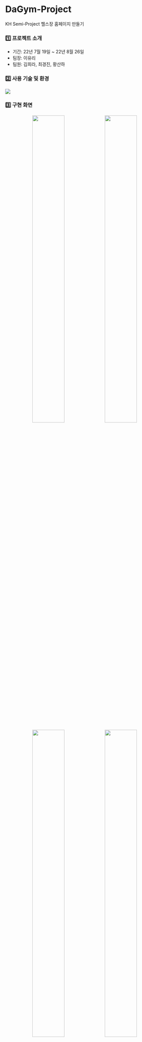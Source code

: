 # DaGym-Project
KH Semi-Project 헬스장 홈페이지 만들기

### 1️⃣ 프로젝트 소개
* 기간: 22년 7월 19일 ~ 22년 8월 26일
* 팀장: 이유리
* 팀원: 김희라, 최경진, 황산하

### 2️⃣ 사용 기술 및 환경

<img src="https://res.cloudinary.com/dgtqsljjl/image/upload/v1669725130/%ED%99%94%EB%A9%B4_%EC%BA%A1%EC%B2%98_2022-11-29_211205_jva8xx.png"/>

### 3️⃣ 구현 화면

<p align="center">
<img src="https://res.cloudinary.com/dgtqsljjl/image/upload/v1669725193/localhost_5500_220822_semi_final_member_about_intro.html_vsayzo.png" width="45%" height="50%">
<img src="https://res.cloudinary.com/dgtqsljjl/image/upload/v1669725193/localhost_5500_220822_semi_final_member_branch.html_hqaicx.png" width="45%" height="50%">
<img src="https://res.cloudinary.com/dgtqsljjl/image/upload/v1669725191/127.0.0.1_5500_220822_semi_final_member_private_register.html_smf9dc.png" width="45%" height="50%">
<img src="https://res.cloudinary.com/dgtqsljjl/image/upload/v1669725193/localhost_5500_220822_semi_final_member_private_purchase.html_nljsjr.png" width="45%" height="50%">
<p/>

### 4️⃣ 주요 기능

|이름|담당 기능|
|----|------------|
|**희라**|
<br>
ABOUT, 프로그램, 지점 찾기(지점 검색, 지역명 클릭 시 해당 지역으로 지도 이동), 지점 상세조회 페이지 디자인, 회원전용( GX시간표 확인 후 해당 수강신청 기능, 클릭시 모달창으로 이동하여 정보 입력후 db저장, 이용권 결제 정보 DB저장), 수강신청페이지, 구매페이지
<br>

<유리>
로그인 구현하기(+회원가입 , 구글, 깃헙), 로그아웃, 마이페이지 (프로필 조회, 수정, 신체 정보 확인, 1:1 문의 글 확인, 내 강좌, 구매내역, 회원탈퇴), CEO페이지 기능구현(chartjs를 통한 수입조회, 회원관리(페이징처리, 검색, db에 저장된 전체 회원 불러오고 클릭시 회원정보+등록지점과 기간 조회), 직원관리)
<br>

<경진>
헤더 완성 및 반응형으로 바꿔주기, CEO 정적페이지 구현, 관리자 로그인 시 공지사항에서 관리자는 수정,삭제 버튼 on/ 회원일 경우는 조회만, 1:1문의는 둘다 수정 삭제 가능하게 함, 후기에서 관리자는 조회+삭제 / 회원일 경우 조회+등록
<br>

<산하>
공지사항, qna(1:1문의와 자주묻는질문) , 후기는 권한에 따라 할 수 있는 기능이 다름( 회원의 경우 대부분 조회와 등록, 관리자의 경우 후기를 제외한 나머지 조회, 등록, 수정, 삭제 가능), 페이징 처리와 검색기능 추가
